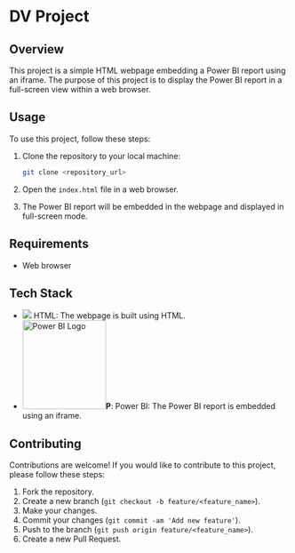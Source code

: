 
# DV Project

## Overview

This project is a simple HTML webpage embedding a Power BI report using an iframe. The purpose of this project is to display the Power BI report in a full-screen view within a web browser.

## Usage

To use this project, follow these steps:

1. Clone the repository to your local machine:

    ```bash
    git clone <repository_url>
    ```

2. Open the `index.html` file in a web browser.

3. The Power BI report will be embedded in the webpage and displayed in full-screen mode.

## Requirements

- Web browser

## Tech Stack

- <img src="https://img.icons8.com/color/48/000000/html-5.png"/> HTML: The webpage is built using HTML.
- <img src="https://powerapps.microsoft.com/images/application-logos/svg/powerbi.svg" alt="Power BI Logo" style="width:150px;height:160px;">**P**: Power BI: The Power BI report is embedded using an iframe.

## Contributing

Contributions are welcome! If you would like to contribute to this project, please follow these steps:

1. Fork the repository.
2. Create a new branch (`git checkout -b feature/<feature_name>`).
3. Make your changes.
4. Commit your changes (`git commit -am 'Add new feature'`).
5. Push to the branch (`git push origin feature/<feature_name>`).
6. Create a new Pull Request.

